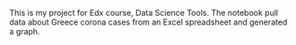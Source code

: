 This is my project for Edx course, Data Science Tools.
The notebook pull data about Greece corona cases from an Excel spreadsheet and generated a graph.
